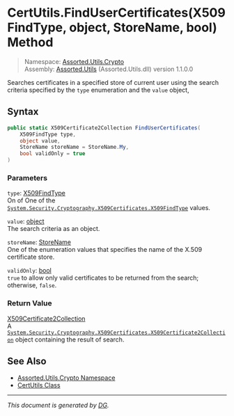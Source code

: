 ﻿# CertUtils.FindUserCertificates(X509FindType, object, StoreName, bool) Method

> Namespace: [Assorted.Utils.Crypto](index.md#assortedutilscrypto-namespace)\
> Assembly: [Assorted.Utils](index.md) (Assorted.Utils.dll) version 1.1.0.0

Searches certificates in a specified store of current user using the search criteria specified by the `type` enumeration and the `value` object,

## Syntax

```csharp
public static X509Certificate2Collection FindUserCertificates(
    X509FindType type, 
    object value, 
    StoreName storeName = StoreName.My, 
    bool validOnly = true
)
```

### Parameters

`type`: [X509FindType](https://docs.microsoft.com/en-us/dotnet/api/system.security.cryptography.x509certificates.x509findtype)\
On of One of the [`System.Security.Cryptography.X509Certificates.X509FindType`](https://docs.microsoft.com/en-us/dotnet/api/system.security.cryptography.x509certificates.x509findtype) values.

`value`: [object](https://docs.microsoft.com/en-us/dotnet/api/system.object)\
The search criteria as an object.

`storeName`: [StoreName](https://docs.microsoft.com/en-us/dotnet/api/system.security.cryptography.x509certificates.storename)\
One of the enumeration values that specifies the name of the X.509 certificate store.

`validOnly`: [bool](https://docs.microsoft.com/en-us/dotnet/api/system.boolean)\
`true` to allow only valid certificates to be returned from the search; otherwise, `false`.

### Return Value

[X509Certificate2Collection](https://docs.microsoft.com/en-us/dotnet/api/system.security.cryptography.x509certificates.x509certificate2collection)\
A [`System.Security.Cryptography.X509Certificates.X509Certificate2Collection`](https://docs.microsoft.com/en-us/dotnet/api/system.security.cryptography.x509certificates.x509certificate2collection) object containing the result of search.

## See Also

- [Assorted.Utils.Crypto Namespace](index.md#assortedutilscrypto-namespace)
- [CertUtils Class](Assorted.Utils.Crypto.CertUtils.md)

---

_This document is generated by [DG](https://github.com/Khojasteh/dg)._
